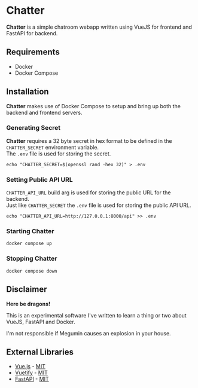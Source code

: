 # Chatter
__Chatter__ is a simple chatroom webapp written using VueJS for frontend and FastAPI for backend. 

## Requirements
 * Docker
 * Docker Compose

## Installation
__Chatter__ makes use of Docker Compose to setup and bring up both the backend and frontend servers.
### Generating Secret
__Chatter__ requires a 32 byte secret in hex format to be defined in the `CHATTER_SECRET` environment variable.\
The `.env` file is used for storing the secret.
```
echo "CHATTER_SECRET=$(openssl rand -hex 32)" > .env
```
### Setting Public API URL
`CHATTER_API_URL` build arg is used for storing the public URL for the backend.\
Just like `CHATTER_SECRET` the `.env` file is used for storing the public API URL.
```
echo "CHATTER_API_URL=http://127.0.0.1:8000/api" >> .env
``` 
### Starting Chatter

```
docker compose up
```
### Stopping Chatter
```
docker compose down
```

## Disclaimer
__Here be dragons!__

This is an experimental software I've written to learn a thing or two about VueJS, FastAPI and Docker.

I'm not responsible if Megumin causes an explosion in your house.

## External Libraries
 * [Vue.js](https://vuejs.org/) - [MIT](https://raw.githubusercontent.com/vuejs/core/main/LICENSE)
 * [Vuetify](https://vuetifyjs.com/) - [MIT](https://raw.githubusercontent.com/vuetifyjs/vuetify/master/LICENSE.md)
 * [FastAPI](https://fastapi.tiangolo.com/) - [MIT](https://raw.githubusercontent.com/tiangolo/fastapi/master/LICENSE)